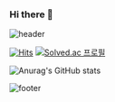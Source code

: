 ### Hi there 👋

<!--
**Mongerr/Mongerr** is a ✨ _special_ ✨ repository because its `README.md` (this file) appears on your GitHub profile.

Here are some ideas to get you started:

- 🔭 I’m currently working on ...
- 🌱 I’m currently learning ...
- 👯 I’m looking to collaborate on ...
- 🤔 I’m looking for help with ...
- 💬 Ask me about ...
- 📫 How to reach me: ...
- 😄 Pronouns: ...
- ⚡ Fun fact: ...
-->

![header](https://capsule-render.vercel.app/api?type=waving&color=timeGradient&height=200&text=Eunmin%20Seo&fontSize=50&fontAlign=75&fontAlignY=40&animation=fadeIn)

[![Hits](https://hits.seeyoufarm.com/api/count/incr/badge.svg?url=https%3A%2F%2Fgithub.com%2FMongerr%2Fhit-counter&count_bg=%2379C83D&title_bg=%23555555&icon=&icon_color=%23E7E7E7&title=hits&edge_flat=false)](https://hits.seeyoufarm.com)
[![Solved.ac
프로필](http://mazassumnida.wtf/api/mini/generate_badge?boj=sem6169)](https://solved.ac/sem6169)

![Anurag's GitHub stats](https://github-readme-stats.vercel.app/api?username=Mongerr&show_icons=true&theme=flag-india)

![footer](https://capsule-render.vercel.app/api?type=waving&color=timeGradient&height=100&section=footer)

